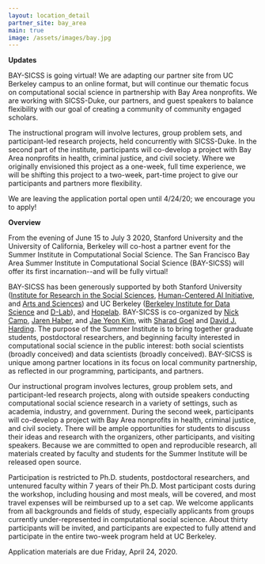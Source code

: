 ```yaml
---
layout: location_detail
partner_site: bay_area
main: true
image: /assets/images/bay.jpg
---
```


**Updates** 

BAY-SICSS is going virtual! We are adapting our partner site from UC Berkeley campus to an online format, but will continue our thematic focus on computational social science in partnership with Bay Area nonprofits. We are working with SICSS-Duke, our partners, and guest speakers to balance flexibility with our goal of creating a community of community engaged scholars. 

The instructional program will involve lectures, group problem sets, and participant-led research projects, held concurrently with SICSS-Duke. In the second part of the institute, participants will co-develop a project with Bay Area nonprofits in health, criminal justice, and civil society. Where we originally envisioned this project as a one-week, full time experience, we will be shifting this project to a two-week, part-time project to give our participants and partners more flexibility.

We are leaving the application portal open until 4/24/20; we encourage you to apply! 


**Overview**

From the evening of June 15 to July 3 2020, Stanford University and the University of California, Berkeley will co-host a partner event for the Summer Institute in Computational Social Science. The San Francisco Bay Area Summer Institute in Computational Social Science (BAY-SICSS) will offer its first incarnation--and will be fully virtual!  

BAY-SICSS has been generously supported by both Stanford University ([Institute for Research in the Social Sciences](https://iriss.stanford.edu/), [Human-Centered AI Initiative](https://hai.stanford.edu/), and [Arts and Sciences](https://exploredegrees.stanford.edu/schoolofhumanitiesandsciences/)) and UC Berkeley ([Berkeley Institute for Data Science](https://bids.berkeley.edu/) and [D-Lab](https://dlab.berkeley.edu/)), and [Hopelab](https://hopelab.org/). BAY-SICSS is co-organized by [Nick Camp](https://ncamp.people.stanford.edu/), [Jaren Haber](https://www.jarenhaber.com/), and [Jae Yeon Kim](https://jaeyk.github.io/), with [Sharad Goel](https://5harad.com/) and [David J. Harding](https://sociology.berkeley.edu/faculty/david-j-harding).
The purpose of the Summer Institute is to bring together graduate students, postdoctoral researchers, and beginning faculty interested in computational social science in the public interest: both social scientists (broadly conceived) and data scientists (broadly conceived). BAY-SICSS is unique among partner locations in its focus on local community partnership, as reflected in our programming, participants, and partners. 

Our instructional program involves lectures, group problem sets, and participant-led research projects, along with outside speakers conducting computational social science research in a variety of settings, such as academia, industry, and government. During the second week, participants will co-develop a project with Bay Area nonprofits in health, criminal justice, and civil society. There will be ample opportunities for students to discuss their ideas and research with the organizers, other participants, and visiting speakers. Because we are committed to open and reproducible research, all materials created by faculty and students for the Summer Institute will be released open source. 

Participation is restricted to Ph.D. students, postdoctoral researchers, and untenured faculty within 7 years of their Ph.D. Most participant costs during the workshop, including housing and most meals, will be covered, and most travel expenses will be reimbursed up to a set cap. We welcome applicants from all backgrounds and fields of study, especially applicants from groups currently under-represented in computational social science. About thirty participants will be invited, and participants are expected to fully attend and participate in the entire two-week program held at UC Berkeley.

Application materials are due Friday, April 24, 2020.
